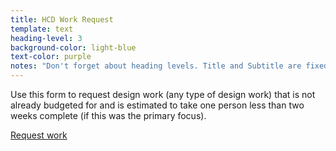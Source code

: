 ```yaml
---
title: HCD Work Request
template: text
heading-level: 3
background-color: light-blue
text-color: purple
notes: "Don't forget about heading levels. Title and Subtitle are fixed as H1 and H2. For other slides, you'll have to determine where they fit in your presentation outline hierarchy."
---
```


Use this form to request design work (any type of design work) that is not already budgeted for and is estimated to take one person less than two weeks complete (if this was the primary focus).

[Request work](https://forms.office.com/Pages/ResponsePage.aspx?id=UIFEMerVDk6_Y1G-BXMG0zqbyzpo-WlPtfQBPsrL_3VUQjFNSVZOUFUyMDRCVVNNMVpIUFdZVEw0US4u)
